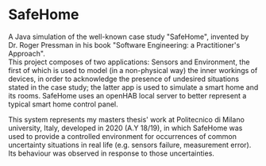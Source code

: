 # SafeHome
 A Java simulation of the well-known case study "SafeHome", invented by Dr. Roger Pressman in his book "Software Engineering: a Practitioner's Approach".  
This project composes of two applications: Sensors and Environment, the first of which is used to model (in a non-physical way) the inner workings of devices, in order to acknowledge the presence of undesired situations stated in the case study; the latter app is used to simulate a smart home and its rooms.  SafeHome uses an openHAB local server to better represent a typical smart home control panel.  

This system represents my masters thesis' work at Politecnico di Milano university, Italy, developed in 2020 (A.Y 18/19), in which SafeHome was used to provide a controlled environment for occurrences of common uncertainty situations in real life (e.g. sensors failure, measurement error). 
Its behaviour was observed in response to those uncertainties.

